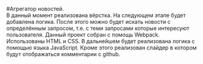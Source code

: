 #Агрегатор новостей.<br>
В данный момент реализована вёрстка. На следующем этапе будет добавлена логика. После этого можно будет искать новости с определённым запросом, т.е. с теми запросами которые интересуют пользователя.
Данный проект собран с помощь Webpack. Использованы HTML и CSS. В дальнейшем будет реализована логика с помощью языка JavaScript.
Кроме этого реализован слайдер в котором будут отображаться комментарии с github.
